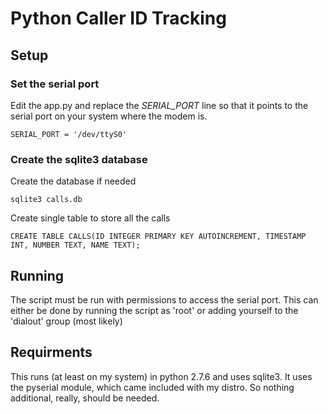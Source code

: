 # Python Caller ID Tracking

## Setup

### Set the serial port

Edit the app.py and replace the *SERIAL_PORT* line so that it points to the serial port on your system where the 
modem is.

```
SERIAL_PORT = '/dev/ttyS0'
```

### Create the sqlite3 database

Create the database if needed

```
sqlite3 calls.db
```

Create single table to store all the calls

```
CREATE TABLE CALLS(ID INTEGER PRIMARY KEY AUTOINCREMENT, TIMESTAMP INT, NUMBER TEXT, NAME TEXT);
```

## Running

The script must be run with permissions to access the serial port.  This can either be done by running the script as 'root' or adding yourself to the 'dialout' group (most likely)


## Requirments

This runs (at least on my system) in python 2.7.6 and uses sqlite3.  It uses the pyserial module, which came included with my distro.  So nothing additional, really, should be needed.


